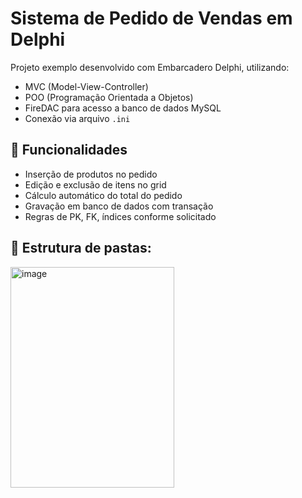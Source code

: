 # Sistema de Pedido de Vendas em Delphi

Projeto exemplo desenvolvido com Embarcadero Delphi, utilizando:

- MVC (Model-View-Controller)
- POO (Programação Orientada a Objetos)
- FireDAC para acesso a banco de dados MySQL
- Conexão via arquivo `.ini`
  
## 🎯 Funcionalidades

- Inserção de produtos no pedido
- Edição e exclusão de itens no grid
- Cálculo automático do total do pedido
- Gravação em banco de dados com transação
- Regras de PK, FK, índices conforme solicitado

## 🎯 Estrutura de pastas:
 
<img width="262" height="353" alt="image" src="https://github.com/user-attachments/assets/56ea07aa-b4b3-4d0b-bba1-d1f19894fdd9" />
